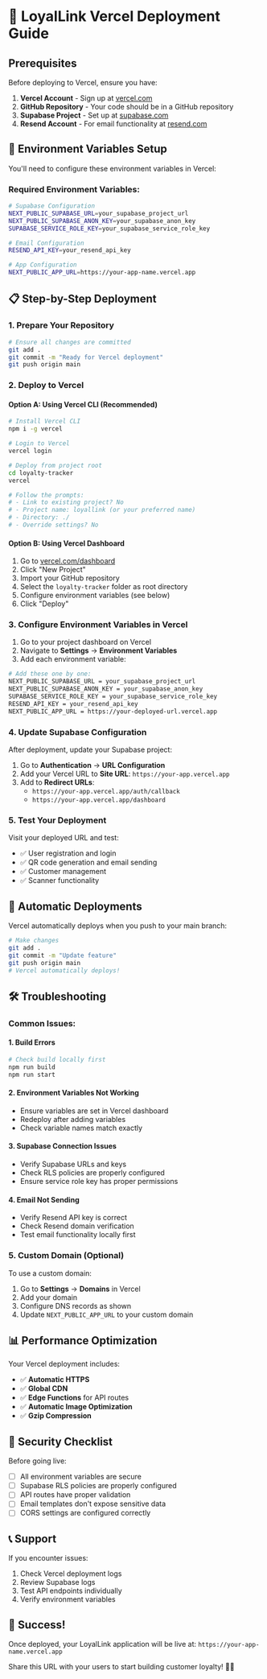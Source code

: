 # 🚀 LoyalLink Vercel Deployment Guide

## Prerequisites

Before deploying to Vercel, ensure you have:

1. **Vercel Account** - Sign up at [vercel.com](https://vercel.com)
2. **GitHub Repository** - Your code should be in a GitHub repository
3. **Supabase Project** - Set up at [supabase.com](https://supabase.com)
4. **Resend Account** - For email functionality at [resend.com](https://resend.com)

## 🔧 Environment Variables Setup

You'll need to configure these environment variables in Vercel:

### Required Environment Variables:

```bash
# Supabase Configuration
NEXT_PUBLIC_SUPABASE_URL=your_supabase_project_url
NEXT_PUBLIC_SUPABASE_ANON_KEY=your_supabase_anon_key
SUPABASE_SERVICE_ROLE_KEY=your_supabase_service_role_key

# Email Configuration
RESEND_API_KEY=your_resend_api_key

# App Configuration
NEXT_PUBLIC_APP_URL=https://your-app-name.vercel.app
```

## 📋 Step-by-Step Deployment

### 1. **Prepare Your Repository**

```bash
# Ensure all changes are committed
git add .
git commit -m "Ready for Vercel deployment"
git push origin main
```

### 2. **Deploy to Vercel**

#### Option A: Using Vercel CLI (Recommended)

```bash
# Install Vercel CLI
npm i -g vercel

# Login to Vercel
vercel login

# Deploy from project root
cd loyalty-tracker
vercel

# Follow the prompts:
# - Link to existing project? No
# - Project name: loyallink (or your preferred name)
# - Directory: ./
# - Override settings? No
```

#### Option B: Using Vercel Dashboard

1. Go to [vercel.com/dashboard](https://vercel.com/dashboard)
2. Click "New Project"
3. Import your GitHub repository
4. Select the `loyalty-tracker` folder as root directory
5. Configure environment variables (see below)
6. Click "Deploy"

### 3. **Configure Environment Variables in Vercel**

1. Go to your project dashboard on Vercel
2. Navigate to **Settings** → **Environment Variables**
3. Add each environment variable:

```bash
# Add these one by one:
NEXT_PUBLIC_SUPABASE_URL = your_supabase_project_url
NEXT_PUBLIC_SUPABASE_ANON_KEY = your_supabase_anon_key  
SUPABASE_SERVICE_ROLE_KEY = your_supabase_service_role_key
RESEND_API_KEY = your_resend_api_key
NEXT_PUBLIC_APP_URL = https://your-deployed-url.vercel.app
```

### 4. **Update Supabase Configuration**

After deployment, update your Supabase project:

1. Go to **Authentication** → **URL Configuration**
2. Add your Vercel URL to **Site URL**: `https://your-app.vercel.app`
3. Add to **Redirect URLs**: 
   - `https://your-app.vercel.app/auth/callback`
   - `https://your-app.vercel.app/dashboard`

### 5. **Test Your Deployment**

Visit your deployed URL and test:
- ✅ User registration and login
- ✅ QR code generation and email sending
- ✅ Customer management
- ✅ Scanner functionality

## 🔄 Automatic Deployments

Vercel automatically deploys when you push to your main branch:

```bash
# Make changes
git add .
git commit -m "Update feature"
git push origin main
# Vercel automatically deploys!
```

## 🛠️ Troubleshooting

### Common Issues:

#### 1. **Build Errors**
```bash
# Check build locally first
npm run build
npm run start
```

#### 2. **Environment Variables Not Working**
- Ensure variables are set in Vercel dashboard
- Redeploy after adding variables
- Check variable names match exactly

#### 3. **Supabase Connection Issues**
- Verify Supabase URLs and keys
- Check RLS policies are properly configured
- Ensure service role key has proper permissions

#### 4. **Email Not Sending**
- Verify Resend API key is correct
- Check Resend domain verification
- Test email functionality locally first

### 5. **Custom Domain (Optional)**

To use a custom domain:

1. Go to **Settings** → **Domains** in Vercel
2. Add your domain
3. Configure DNS records as shown
4. Update `NEXT_PUBLIC_APP_URL` to your custom domain

## 📊 Performance Optimization

Your Vercel deployment includes:

- ✅ **Automatic HTTPS**
- ✅ **Global CDN**
- ✅ **Edge Functions** for API routes
- ✅ **Automatic Image Optimization**
- ✅ **Gzip Compression**

## 🔐 Security Checklist

Before going live:

- [ ] All environment variables are secure
- [ ] Supabase RLS policies are properly configured
- [ ] API routes have proper validation
- [ ] Email templates don't expose sensitive data
- [ ] CORS settings are configured correctly

## 📞 Support

If you encounter issues:

1. Check Vercel deployment logs
2. Review Supabase logs
3. Test API endpoints individually
4. Verify environment variables

## 🎉 Success!

Once deployed, your LoyalLink application will be live at:
`https://your-app-name.vercel.app`

Share this URL with your users to start building customer loyalty! 🔗✨